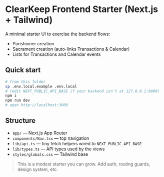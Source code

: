 # ClearKeep Frontend Starter (Next.js + Tailwind)

A minimal starter UI to exercise the backend flows:
- Parishioner creation
- Sacrament creation (auto-links Transactions & Calendar)
- Lists for Transactions and Calendar events

## Quick start
```bash
# from this folder
cp .env.local.example .env.local
# (edit NEXT_PUBLIC_API_BASE if your backend isn't at 127.0.0.1:8000)
npm i
npm run dev
# open http://localhost:3000
```

## Structure
- `app/` — Next.js App Router
- `components/Nav.tsx` — top navigation
- `lib/api.ts` — tiny fetch helpers wired to `NEXT_PUBLIC_API_BASE`
- `lib/types.ts` — API types used by the views
- `styles/globals.css` — Tailwind base

> This is a modest starter you can grow. Add auth, routing guards, design system, etc.
